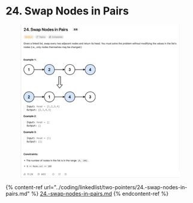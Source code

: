 # 24. Swap Nodes in Pairs

<figure><img src="../.gitbook/assets/image (146).png" alt=""><figcaption></figcaption></figure>



{% content-ref url="../coding/linkedlist/two-pointers/24.-swap-nodes-in-pairs.md" %}
[24.-swap-nodes-in-pairs.md](../coding/linkedlist/two-pointers/24.-swap-nodes-in-pairs.md)
{% endcontent-ref %}
